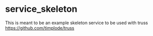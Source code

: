# service_skeleton

This is meant to be an example skeleton service to be used with truss https://github.com/timplode/truss
